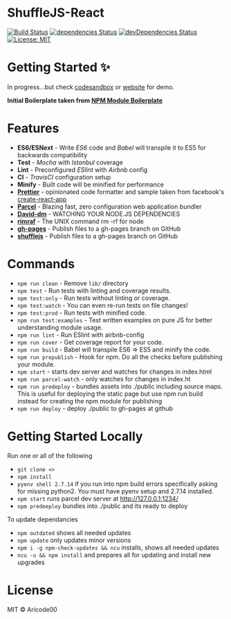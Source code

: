 # ShuffleJS-React

[![Build Status](https://travis-ci.org/ar-to/shufflejs-react.svg?branch=master)](https://travis-ci.org/ar-to/shufflejs-react)
[![dependencies Status](https://david-dm.org/ar-to/shufflejs-react/status.svg)](https://david-dm.org/ar-to/shufflejs-react) [![devDependencies Status](https://david-dm.org/ar-to/shufflejs-react/dev-status.svg)](https://david-dm.org/ar-to/shufflejs-react?type=dev) 
[![License: MIT](https://img.shields.io/badge/License-MIT-blue.svg)](https://opensource.org/licenses/MIT)

# Getting Started ✨

In progress...but check [codesandbox](https://codesandbox.io/embed/react-testing-6m589?fontsize=14&hidenavigation=1&theme=dark) or [website](https://ar-to.github.io/shufflejs-react/) for demo.

**Initial Boilerplate taken from [NPM Module Boilerplate](https://github.com/flexdinesh/npm-module-boilerplate)**

# Features

* **ES6/ESNext** - Write _ES6_ code and _Babel_ will transpile it to ES5 for backwards compatibility
* **Test** - _Mocha_ with _Istanbul_ coverage
* **Lint** - Preconfigured _ESlint_ with _Airbnb_ config
* **CI** - _TravisCI_ configuration setup
* **Minify** - Built code will be minified for performance
* **[Prettier](https://prettier.io)** - opinionated code formatter and sample taken from facebook's [create-react-app](https://github.com/facebook/create-react-app/blob/master/.prettierrc)
* **[Parcel](https://parceljs.org/getting_started.html)** - Blazing fast, zero configuration web application bundler
* **[David-dm](https://david-dm.org/?success)** - WATCHING YOUR NODE.JS DEPENDENCIES
* **[rimraf](https://www.npmjs.com/package/rimraf)** - The UNIX command rm -rf for node
* **[gh-pages](https://www.npmjs.com/package/gh-pages)** - Publish files to a gh-pages branch on GitHub
* **[shufflejs](https://www.npmjs.com/package/shufflejs)** - Publish files to a gh-pages branch on GitHub

# Commands
- `npm run clean` - Remove `lib/` directory
- `npm test` - Run tests with linting and coverage results.
- `npm test:only` - Run tests without linting or coverage.
- `npm test:watch` - You can even re-run tests on file changes!
- `npm test:prod` - Run tests with minified code.
- `npm run test:examples` - Test written examples on pure JS for better understanding module usage.
- `npm run lint` - Run ESlint with airbnb-config
- `npm run cover` - Get coverage report for your code.
- `npm run build` - Babel will transpile ES6 => ES5 and minify the code.
- `npm run prepublish` - Hook for npm. Do all the checks before publishing your module.
- `npm start` - starts dev server and watches for changes in index.html
- `npm run parcel-watch` - only watches for changes in index.ht
- `npm run predeploy` - bundles assets into ./public including source maps. This is useful for deploying the static page but use npm run build instead for creating the npm module for publishing
- `npm run deploy` - deploy ./public to gh-pages at github


# Getting Started Locally

Run one or all of the following

- `git clone <>`
- `npm install`
- `pyenv shell 2.7.14` if you run into npm build errors specifically asking for missing python2. You must have pyenv setup and 2.7.14 installed.
- `npm start` runs parcel dev server at http://127.0.0.1:1234/
- `npm predeeploy` bundles into ./public and its ready to deploy

To update dependancies
- `npm outdated` shows all needed updates
- `npm update` only updates minor versions
- `npm i -g npm-check-updates && ncu` installs, shows all needed updates
- `ncu -u && npm install` and prepares all for updating and install new upgrades


# License

MIT © Aricode00

